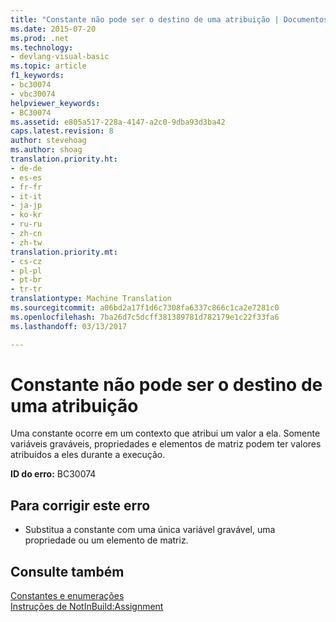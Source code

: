 ```yaml
---
title: "Constante não pode ser o destino de uma atribuição | Documentos do Microsoft"
ms.date: 2015-07-20
ms.prod: .net
ms.technology:
- devlang-visual-basic
ms.topic: article
f1_keywords:
- bc30074
- vbc30074
helpviewer_keywords:
- BC30074
ms.assetid: e805a517-228a-4147-a2c0-9dba93d3ba42
caps.latest.revision: 8
author: stevehoag
ms.author: shoag
translation.priority.ht:
- de-de
- es-es
- fr-fr
- it-it
- ja-jp
- ko-kr
- ru-ru
- zh-cn
- zh-tw
translation.priority.mt:
- cs-cz
- pl-pl
- pt-br
- tr-tr
translationtype: Machine Translation
ms.sourcegitcommit: a06bd2a17f1d6c7308fa6337c866c1ca2e7281c0
ms.openlocfilehash: 7ba26d7c5dcff381389781d782179e1c22f33fa6
ms.lasthandoff: 03/13/2017

---
```

# <a name="constant-cannot-be-the-target-of-an-assignment"></a>Constante não pode ser o destino de uma atribuição
Uma constante ocorre em um contexto que atribui um valor a ela. Somente variáveis graváveis, propriedades e elementos de matriz podem ter valores atribuídos a eles durante a execução.  
  
 **ID do erro:** BC30074  
  
## <a name="to-correct-this-error"></a>Para corrigir este erro  
  
-   Substitua a constante com uma única variável gravável, uma propriedade ou um elemento de matriz.  
  
## <a name="see-also"></a>Consulte também  
 [Constantes e enumerações](../../visual-basic/programming-guide/language-features/constants-enums/index.md)   
 [Instruções de NotInBuild:Assignment](http://msdn.microsoft.com/en-us/eb4f91e9-fbbf-45ca-b21d-e8ae069de4f9)
